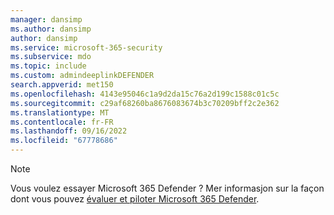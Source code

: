 ```yaml
---
manager: dansimp
ms.author: dansimp
author: dansimp
ms.service: microsoft-365-security
ms.subservice: mdo
ms.topic: include
ms.custom: admindeeplinkDEFENDER
search.appverid: met150
ms.openlocfilehash: 4143e95046c1a9d2da15c76a2d199c1588c01c5c
ms.sourcegitcommit: c29af68260ba8676083674b3c70209bff2c2e362
ms.translationtype: MT
ms.contentlocale: fr-FR
ms.lasthandoff: 09/16/2022
ms.locfileid: "67778686"
---
```

> [!NOTE]
> Vous voulez essayer Microsoft 365 Defender ? Mer informasjon sur la façon dont vous pouvez [évaluer et piloter Microsoft 365 Defender](/microsoft-365/security/defender/eval-overview?ocid=cx-docs-MTPtriallab).
